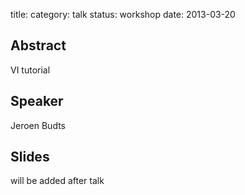 title: 
category: talk
status: workshop
date: 2013-03-20

Abstract
---------

VI tutorial

Speaker
-------

Jeroen Budts

Slides
------
will be added after talk
